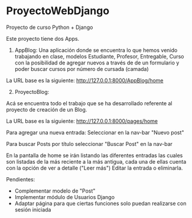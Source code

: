 # ProyectoWebDjango
Proyecto de curso Python + Django

Este proyecto tiene dos Apps.

1. AppBlog: Una aplicación donde se encuentra lo que hemos venido trabajando en clase, modelos Estudiante, Profesor, Entregable, Curso con la posibilidad de agregar nuevos a través de de un formulario y poder buscar cursos por número de cursada (camada)

La URL base es la siguiente: http://127.0.0.1:8000/AppBlog/home

2. ProyectoBlog:

Acá se encuentra todo el trabajo que se ha desarrollado referente al proyecto de creación de un Blog.

La URL base es la siguiente: http://127.0.0.1:8000/pages/home

Para agregar una nueva entrada: Seleccionar en la nav-bar "Nuevo post"

Para buscar Posts por título seleccionar "Buscar Post" en la nav-bar

En la pantalla de home se irán listando las diferentes entradas las cuales son listadas de la más reciente a la más antigua, cada una de ellas cuenta con la opción de ver a detalle ("Leer más") Editar la entrada o eliminarla.


Pendientes:

- Complementar modelo de "Post"
- Implementar módulo de Usuarios Django
- Adaptar página para que ciertas funciones solo puedan realizarse con sesión iniciada
